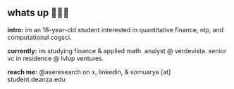 ## whats up 🙋🏽‍♂️

**intro:** im an 18-year-old student interested in quantitative finance, nlp, and computational cogsci.

**currently:** im studying finance & applied math. analyst @ verdevista. senior vc in residence @ lvlup ventures. 

**reach me:** @aseresearch on x, linkedin, & somuarya [at] student.deanza.edu
